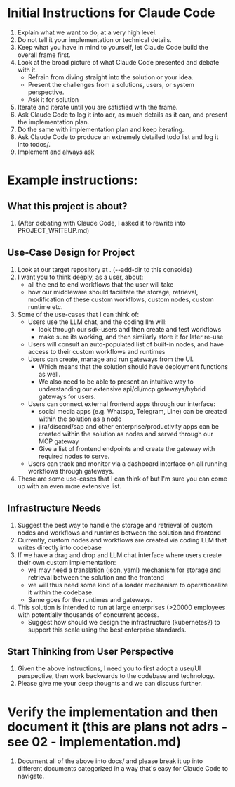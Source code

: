 # Initial Instructions for Claude Code

1. Explain what we want to do, at a very high level.
2. Do not tell it your implementation or technical details.
3. Keep what you have in mind to yourself, let Claude Code build the overall frame first.
4. Look at the broad picture of what Claude Code presented and debate with it.
   - Refrain from diving straight into the solution or your idea.
   - Present the challenges from a solutions, users, or system perspective.
   - Ask it for solution
5. Iterate and iterate until you are satisfied with the frame.
6. Ask Claude Code to log it into adr, as much details as it can, and present the implementation plan.
7. Do the same with implementation plan and keep iterating.
8. Ask Claude Code to produce an extremely detailed todo list and log it into todos/.
9. Implement and always ask 

# Example instructions:
## What this project is about?
1. (After debating with Claude Code, I asked it to rewrite into PROJECT_WRITEUP.md)

## Use-Case Design for Project
1. Look at our target repository at <local repository path>. (--add-dir to this consolde)
2. I want you to think deeply, as a user, about:
   - all the end to end workflows that the user will take
   - how our middleware should facilitate the storage, retrieval, modification of these custom workflows, custom nodes, custom runtime etc.
3. Some of the use-cases that I can think of:
   - Users use the LLM chat, and the coding llm will:
     - look through our sdk-users and then create and test workflows
     - make sure its working, and then similarly store it for later re-use
   - Users will consult an auto-populated list of built-in nodes, and have access to their custom workflows and runtimes
   - Users can create, manage and run gateways from the UI.
     - Which means that the solution should have deployment functions as well.
     - We also need to be able to present an intuitive way to understanding our extensive api/cli/mcp gateways/hybrid gateways for users.
   - Users can connect external frontend apps through our interface:
     - social media apps (e.g. Whatspp, Telegram, Line) can be created within the solution as a node
     - jira/discord/sap and other enterprise/productivity apps can be created within the solution as nodes and served through our MCP gateway
     - Give a list of frontend endpoints and create the gateway with required nodes to serve.
   - Users can track and monitor via a dashboard interface on all running workflows through gateways.
4. These are some use-cases that I can think of but I'm sure you can come up with an even more extensive list.

## Infrastructure Needs

1. Suggest the best way to handle the storage and retrieval of custom nodes and workflows and runtimes between the solution and frontend
2. Currently, custom nodes and workflows are created via coding LLM that writes directly into codebase
3. If we have a drag and drop and LLM chat interface where users create their own custom implementation:
   - we may need a translation (json, yaml) mechanism for storage and retrieval between the solution and the frontend
   - we will thus need some kind of a loader mechanism to operationalize it within the codebase.
   - Same goes for the runtimes and gateways.
4. This solution is intended to run at large enterprises (>20000 employees with potentially thousands of concurrent access. 
   - Suggest how should we design the infrastructure (kubernetes?) to support this scale using the best enterprise standards. 

## Start Thinking from User Perspective
1. Given the above instructions, I need you to first adopt a user/UI perspective, then work backwards to the codebase and technology.
2. Please give me your deep thoughts and we can discuss further.

# Verify the implementation and then document it (this are plans not adrs - see 02 - implementation.md)
1. Document all of the above into docs/ and please break it up into different documents categorized in a way that's easy for Claude Code to navigate.

